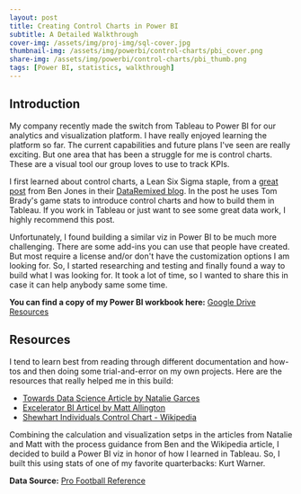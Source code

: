 ```yaml
---
layout: post
title: Creating Control Charts in Power BI
subtitle: A Detailed Walkthrough
cover-img: /assets/img/proj-img/sql-cover.jpg
thumbnail-img: /assets/img/powerbi/control-charts/pbi_cover.png
share-img: /assets/img/powerbi/control-charts/pbi_thumb.png
tags: [Power BI, statistics, walkthrough]
---
```


## Introduction

My company recently made the switch from Tableau to Power BI for our analytics and visualization platform. I have really enjoyed learning the platform so far. The current capabilities and future plans I've seen are really exciting. But one area that has been a struggle for me is control charts. These are a visual tool our group loves to use to track KPIs.

I first learned about control charts, a Lean Six Sigma staple, from a [great post](https://dataremixed.com/2011/09/tom-brady-and-control-charts-with-tableau/) from Ben Jones in their [DataRemixed blog](https://dataremixed.com). In the post he uses Tom Brady's game stats to introduce control charts and how to build them in Tableau. If you work in Tableau or just want to see some great data work, I highly recommend this post.

Unfortunately, I found building a similar viz in Power BI to be much more challenging. There are some add-ins you can use that people have created. But most require a license and/or don't have the customization options I am looking for. So, I started researching and testing and finally found a way to build what I was looking for. It took a lot of time, so I wanted to share this in case it can help anybody same some time.

**You can find a copy of my Power BI workbook here:** [Google Drive Resources](https://drive.google.com/drive/folders/1F63tmNQSSIaH6dxK_7b0jBsKmMIEAW7_?usp=share_link)

## Resources

I tend to learn best from reading through different documentation and how-tos and then doing some trial-and-error on my own projects. Here are the resources that really helped me in this build:
- [Towards Data Science Article by Natalie Garces](https://towardsdatascience.com/how-to-create-a-control-chart-in-power-bi-fccc98d3a8f9)
- [Excelerator BI Articel by Matt Allington](https://exceleratorbi.com.au/six-sigma-control-charts-in-power-bi/)
- [Shewhart Individuals Control Chart - Wikipedia](https://en.wikipedia.org/wiki/Shewhart_individuals_control_chart)

Combining the calculation and visualization setps in the articles from Natalie and Matt with the process guidance from Ben and the Wikipedia article, I decided to build a Power BI viz in honor of how I learned in Tableau. So, I built this using stats of one of my favorite quarterbacks: Kurt Warner.

**Data Source:** [Pro Football Reference](https://www.pro-football-reference.com/players/W/WarnKu00/gamelog/)


